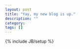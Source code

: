 ```yaml
---
layout: post
title: "Yay, my new blog is up."
description: ""
category: 
tags: []
---
```

{% include JB/setup %}
